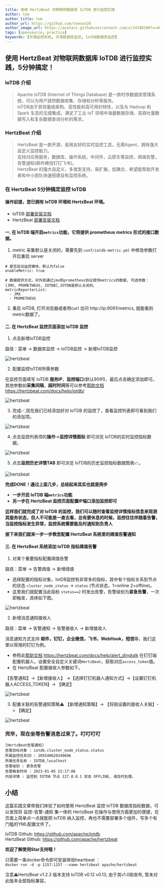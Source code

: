 ```yaml
---
title: 使用 HertzBeat 对物联网数据库 IoTDB 进行监控实践    
author: tom  
author_title: tom   
author_url: https://github.com/tomsun28  
author_image_url: https://avatars.githubusercontent.com/u/24788200?s=400&v=4  
tags: [opensource, practice]
keywords: [开源监控系统, 开源数据库监控, IotDB数据库监控]
---
```


## 使用 HertzBeat 对物联网数据库 IoTDB 进行监控实践，5分钟搞定！

### IoTDB 介绍  

> Apache IoTDB (Internet of Things Database) 是一款时序数据库管理系统，可以为用户提供数据收集、存储和分析等服务。      
> IoTDB由于其轻量级架构、高性能和高可用的特性，以及与 Hadoop 和 Spark 生态的无缝集成，满足了工业 IoT 领域中海量数据存储、高吞吐量数据写入和复杂数据查询分析的需求。   

### HertzBeat 介绍  

> HertzBeat 是一款开源，易用友好的实时监控工具，无需Agent，拥有强大自定义监控能力。    
> 支持对应用服务，数据库，操作系统，中间件，云原生等监控，阈值告警，告警通知(邮件微信钉钉飞书)。   
> HertzBeat 的强大自定义，多类型支持，易扩展，低耦合，希望能帮助开发者和中小团队快速搭建自有监控系统。

### 在 HertzBeat 5分钟搞定监控 IoTDB

#### 操作前提，您已拥有 IoTDB 环境和 HertzBeat 环境。  

- IoTDB [部署安装文档](https://iotdb.apache.org/UserGuide/V0.13.x/QuickStart/QuickStart.html)  
- HertzBeat [部署安装文档](https://hertzbeat.com/docs/start/docker-deploy)  

#### 一. 在 IoTDB 端开启`metrics`功能，它将提供 prometheus metrics 形式的接口数据。

1. metric 采集默认是关闭的，需要先到 `conf/iotdb-metric.yml` 中修改参数打开后重启 server  
```
# 是否启动监控模块，默认为false
enableMetric: true

# 数据提供方式，对外部通过jmx和prometheus协议提供metrics的数据, 可选参数：[JMX, PROMETHEUS, IOTDB],IOTDB是默认关闭的。
metricReporterList:
  - JMX
  - PROMETHEUS
```

2. 重启 IoTDB, 打开浏览器或者用curl 访问 http://ip:9091/metrics, 就能看到metric数据了。 

#### 二. 在 HertzBeat 监控页面添加 IoTDB 监控   

1. 点击新增IoTDB监控  

路径：菜单 -> 数据库监控 -> IoTDB监控 -> 新增IoTDB监控  

![hertzbeat](/img/blog/monitor-iotdb-1.png)   

2. 配置监控IoTDB所需参数   

在监控页面填写 IoTDB **服务IP**，**监控端口**(默认9091)，最后点击确定添加即可。   
其他参数如**采集间隔**，**超时时间**等可以参考[帮助文档](https://hertzbeat.com/docs/help/iotdb/) https://hertzbeat.com/docs/help/iotdb/   

![hertzbeat](/img/blog/monitor-iotdb-2.png)    

3. 完成✅,现在我们已经添加好对 IoTDB 的监控了，查看监控列表即可看到我们的添加项。  

![hertzbeat](/img/blog/monitor-iotdb-3.png)  

4. 点击监控列表项的**操作**->**监控详情图标** 即可浏览 IoTDB的实时监控指标数据。  

![hertzbeat](/img/blog/monitor-iotdb-4.png)  

5. 点击**监控历史详情TAB** 即可浏览 IoTDB的历史监控指标数据图表📈。  

![hertzbeat](/img/blog/monitor-iotdb-5.png)    

**完成DONE！通过上面几步，总结起来其实也就是两步**  
- **一步开启 IoTDB 端`metrics`功能**   
- **另一步在 HertzBeat 监控页面配置IP端口添加监控即可**         


**这样我们就完成了对 IoTDB 的监控，我们可以随时查看监控详情指标信息来观测其服务状态，但人不可能是一直去看，总有要休息的时候，监控往往伴随着告警，当监控指标发生异常，监控系统需要能及时通知到负责人**  

**接下来我们就来一步一步教您配置 HertzBeat 系统里的阈值告警通知**     

#### 三. 在 HertzBeat 系统添加 IoTDB 指标阈值告警   

1. 对某个重要指标配置阈值告警  

路径：菜单 -> 告警阈值 -> 新增阈值  

- 选择配置的指标对象，IotDB监控有非常多的指标，其中有个指标关系到节点的状态 `cluster_node_status` -> `status` (节点状态，1=online 2=offline)。   
- 这里我们就配置当此指标 `status==2` 时发出告警，告警级别为**紧急告警**，一次即触发，具体如下图。  

![hertzbeat](/img/blog/monitor-iotdb-6.png)    


2. 新增消息通知接收人  

路径：菜单 -> 告警通知 -> 告警接收人 -> 新增接收人  

消息通知方式支持 **邮件，钉钉，企业微信，飞书，WebHook，短信**等，我们这里以常用的钉钉为例。  

- 参照此[帮助文档](https://hertzbeat.com/docs/help/alert_dingtalk) https://hertzbeat.com/docs/help/alert_dingtalk 在钉钉端配置机器人，设置安全自定义关键词`HertzBeat`，获取对应`access_token`值。 
- 在 HertzBeat 配置接收人参数如下。  

【告警通知】->【新增接收人】 ->【选择钉钉机器人通知方式】->【设置钉钉机器人ACCESS_TOKEN】-> 【确定】

![hertzbeat](/img/blog/alert-notice-1.png)    

3. 配置关联的告警通知策略⚠️ 【新增通知策略】-> 【将刚设置的接收人关联】-> 【确定】 

![hertzbeat](/img/blog/alert-notice-2.png)    


### 完毕，现在坐等告警消息过来了。叮叮叮叮 

```
[HertzBeat告警通知]
告警目标对象 : iotdb.cluster_node_status.status
所属监控任务ID : 205540620349696
所属任务名称 : IOTDB_localhost
告警级别 : 紧急告警
告警触发时间 : 2023-01-05 22:17:06
内容详情 : 监控到 IOTDB 节点 127.0.0.1 状态 OFFLINE, 请及时处理。
```

## 小结   

这篇实践文章带我们体验了如何使用 HertzBeat 监控 IoTDB 数据库指标数据，可以发现将 监控-告警-通知 集一体的 HertzBeat 在操作与使用方面更加的便捷，在页面上简单点一点就能把 IoTDB 纳入监控，再也不需要部署多个组件，写多个有门槛的YML配置文件了。  

IoTDB Github: https://github.com/apache/iotdb    
HertzBeat Github: https://github.com/apache/hertzbeat 

**欢迎了解使用Star支持哦！**

只需要一条docker命令即可安装体验heartbeat ：   
`docker run -d -p 1157:1157 --name hertzbeat apache/hertzbeat`

注意⚠️HertzBeat v1.2.3 版本支持 IoTDB v0.12 v0.13, 由于其v1.0刚发布, 暂未对此版本全部指标兼容。   
